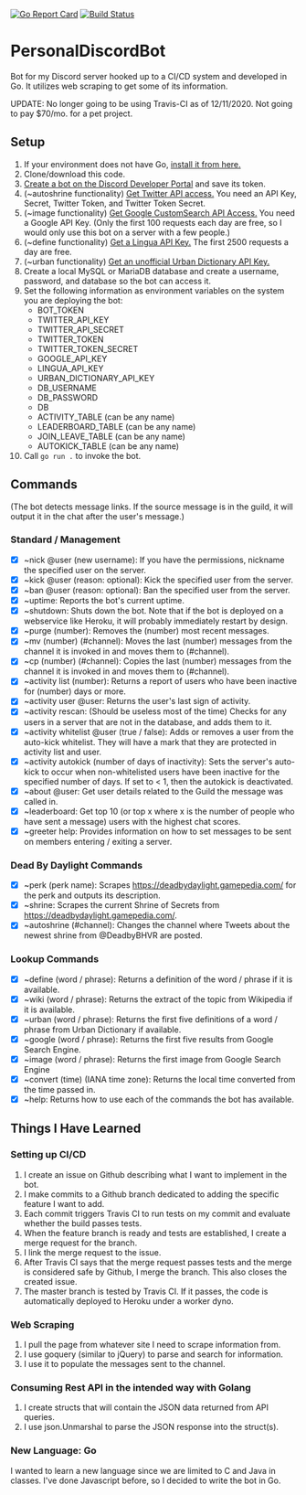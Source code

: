 [![Go Report Card](https://goreportcard.com/badge/github.com/cazwacki/PersonalDiscordBot)](https://goreportcard.com/report/github.com/cazwacki/PersonalDiscordBot) [![Build Status](https://travis-ci.org/cazwacki/PersonalDiscordBot.svg?branch=master)](https://travis-ci.org/cazwacki/PersonalDiscordBot)

# PersonalDiscordBot
Bot for my Discord server hooked up to a CI/CD system and developed in Go. It utilizes web scraping to get some of its information.

UPDATE: No longer going to be using Travis-CI as of 12/11/2020. Not going to pay $70/mo. for a pet project.

## Setup
1. If your environment does not have Go, [install it from here.](https://golang.org/dl/)
2. Clone/download this code.
3. [Create a bot on the Discord Developer Portal](https://discord.com/developers) and save its token.
4. (~autoshrine functionality) [Get Twitter API access.](https://developer.twitter.com/en/apply-for-access) You need an API Key, Secret, Twitter Token, and Twitter Token Secret.
5. (~image functionality) [Get Google CustomSearch API Access.](https://developers.google.com/custom-search/v1/overview) You need a Google API Key. (Only the first 100 requests each day are free, so I would only use this bot on a server with a few people.)
6. (~define functionality) [Get a Lingua API Key.](https://www.linguarobot.io/) The first 2500 requests a day are free.
7. (~urban functionality) [Get an unofficial Urban Dictionary API Key.](https://rapidapi.com/community/api/urban-dictionary)
8. Create a local MySQL or MariaDB database and create a username, password, and database so the bot can access it.
9. Set the following information as environment variables on the system you are deploying the bot:
   - BOT_TOKEN
   - TWITTER_API_KEY
   - TWITTER_API_SECRET
   - TWITTER_TOKEN
   - TWITTER_TOKEN_SECRET
   - GOOGLE_API_KEY
   - LINGUA_API_KEY
   - URBAN_DICTIONARY_API_KEY
   - DB_USERNAME
   - DB_PASSWORD
   - DB
   - ACTIVITY_TABLE (can be any name)
   - LEADERBOARD_TABLE (can be any name)
   - JOIN_LEAVE_TABLE (can be any name)
   - AUTOKICK_TABLE (can be any name)
10. Call `go run .` to invoke the bot.

## Commands

(The bot detects message links. If the source message is in the guild, it will output it in the chat after the user's message.)

### Standard / Management
- [x] ~nick @user (new username): If you have the permissions, nickname the specified user on the server.
- [x] ~kick @user (reason: optional): Kick the specified user from the server.
- [x] ~ban @user (reason: optional): Ban the specified user from the server.
- [x] ~uptime: Reports the bot's current uptime.
- [x] ~shutdown: Shuts down the bot. Note that if the bot is deployed on a webservice like Heroku, it will probably immediately restart by design.
- [x] ~purge (number): Removes the (number) most recent messages.
- [x] ~mv (number) (#channel): Moves the last (number) messages from the channel it is invoked in and moves them to (#channel).
- [x] ~cp (number) (#channel): Copies the last (number) messages from the channel it is invoked in and moves them to (#channel).
- [x] ~activity list (number): Returns a report of users who have been inactive for (number) days or more.
- [x] ~activity user @user: Returns the user's last sign of activity.
- [x] ~activity rescan: (Should be useless most of the time) Checks for any users in a server that are not in the database, and adds them to it.
- [x] ~activity whitelist @user (true / false): Adds or removes a user from the auto-kick whitelist. They will have a mark that they are protected in activity list and user.
- [x] ~activity autokick (number of days of inactivity): Sets the server's auto-kick to occur when non-whitelisted users have been inactive for the specified number of days. If set to < 1, then the autokick is deactivated.
- [x] ~about @user: Get user details related to the Guild the message was called in. 
- [x] ~leaderboard: Get top 10 (or top x where x is the number of people who have sent a message) users with the highest chat scores. 
- [x] ~greeter help: Provides information on how to set messages to be sent on members entering / exiting a server. 
  
### Dead By Daylight Commands
- [x] ~perk (perk name): Scrapes https://deadbydaylight.gamepedia.com/ for the perk and outputs its description.
- [x] ~shrine: Scrapes the current Shrine of Secrets from https://deadbydaylight.gamepedia.com/.
- [x] ~autoshrine (#channel): Changes the channel where Tweets about the newest shrine from @DeadbyBHVR are posted.
  
### Lookup Commands
- [x] ~define (word / phrase): Returns a definition of the word / phrase if it is available.
- [x] ~wiki (word / phrase): Returns the extract of the topic from Wikipedia if it is available.
- [x] ~urban (word / phrase): Returns the first five definitions of a word / phrase from Urban Dictionary if available.
- [x] ~google (word / phrase): Returns the first five results from Google Search Engine.
- [x] ~image (word / phrase): Returns the first image from Google Search Engine
- [x] ~convert (time) (IANA time zone): Returns the local time converted from the time passed in.
- [x] ~help: Returns how to use each of the commands the bot has available.

## Things I Have Learned

### Setting up CI/CD
1. I create an issue on Github describing what I want to implement in the bot.
2. I make commits to a Github branch dedicated to adding the specific feature I want to add.
3. Each commit triggers Travis CI to run tests on my commit and evaluate whether the build passes tests.
3. When the feature branch is ready and tests are established, I create a merge request for the branch.
4. I link the merge request to the issue.
5. After Travis CI says that the merge request passes tests and the merge is considered safe by Github, I merge the branch. This also closes the created issue.
6. The master branch is tested by Travis CI. If it passes, the code is automatically deployed to Heroku under a worker dyno.

### Web Scraping
1. I pull the page from whatever site I need to scrape information from.
2. I use goquery (similar to jQuery) to parse and search for information.
3. I use it to populate the messages sent to the channel.

### Consuming Rest API in the intended way with Golang
1. I create structs that will contain the JSON data returned from API queries.
2. I use json.Unmarshal to parse the JSON response into the struct(s).

### New Language: Go
I wanted to learn a new language since we are limited to C and Java in classes. I've done Javascript before, so I decided to write the bot in Go.
